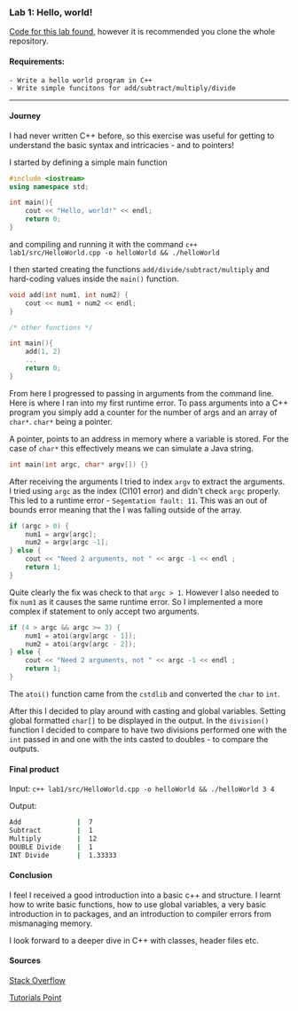 ### Lab 1: Hello, world!

[Code for this lab found](https://github.com/petermcneil/CI312/tree/master/lab1/src), however it is recommended you
clone the whole repository.

#### Requirements:
    
    - Write a hello world program in C++
    - Write simple funcitons for add/subtract/multiply/divide
---
#### Journey
I had never written C++ before, so this exercise was useful for getting to understand
the basic syntax and intricacies - and to pointers!

I started by defining a simple main function 

```cpp
#include <iostream>
using namespace std;

int main(){
    cout << "Hello, world!" << endl;
    return 0;
}

```

and compiling and running it with the command `c++ lab1/src/HelloWorld.cpp -o helloWorld && ./helloWorld`

I then started creating the functions `add/divide/subtract/multiply` and hard-coding values
inside the `main()` function.

```cpp
void add(int num1, int num2) {
    cout << num1 + num2 << endl;
}

/* other functions */

int main(){
    add(1, 2)
    ...
    return 0;
}
```

From here I progressed to passing in arguments from the command line. Here is where I ran into my first runtime error.
To pass arguments into a C++ program you simply add a counter for the number of args and an array of `char*`. `char*` 
being a pointer.

A pointer, points to an address in memory where a variable is stored. For the case of `char*` this effectively means we 
can simulate a Java string.

```cpp
int main(int argc, char* argv[]) {}
```

After receiving the arguments I tried to index `argv` to extract the arguments. I tried using `argc` as the index (CI101 error)
and didn't check `argc` properly. This led to a runtime error - `Segemtation fault: 11`. This was an out of bounds error
meaning that the I was falling outside of the array.

```cpp
if (argc > 0) {
    num1 = argv[argc];
    num2 = argv[argc -1];
} else {
    cout << "Need 2 arguments, not " << argc -1 << endl ;
    return 1;
}
```

Quite clearly the fix was check to that `argc > 1`. However I also needed to fix `num1` as it causes
the same runtime error. So I implemented a more complex if statement to only accept two arguments.

```cpp
if (4 > argc && argc >= 3) {
    num1 = atoi(argv[argc - 1]);
    num2 = atoi(argv[argc - 2]);
} else {
    cout << "Need 2 arguments, not " << argc -1 << endl ;
    return 1;
}
```
The `atoi()` function came from the `cstdlib` and converted the `char` to `int`.

After this I decided to play around with casting and global variables. Setting global formatted `char[]` to be 
displayed in the output. In the `division()` function I decided to compare to have two divisions performed one with
the `int` passed in and one with the ints casted to doubles - to compare the outputs.

#### Final product
Input:
`c++ lab1/src/HelloWorld.cpp -o helloWorld && ./helloWorld 3 4`

Output:

```bash
Add              |  7
Subtract         |  1
Multiply         |  12
DOUBLE Divide    |  1
INT Divide       |  1.33333
```

#### Conclusion
I feel I received a good introduction into a basic c++ and structure. I learnt how to write basic functions, how to use
global variables, a very basic introduction in to packages, and an introduction to compiler errors from mismanaging 
memory.

I look forward to a deeper dive in C++ with classes, header files etc.


#### Sources
[Stack Overflow](https://www.stackoverflow.com/)

[Tutorials Point](https://www.tutorialspoint.com/cplusplus)


